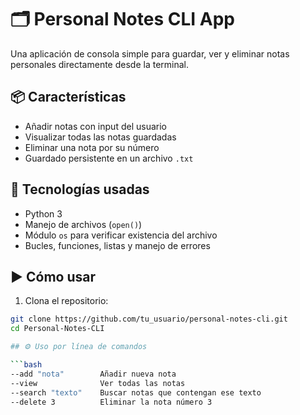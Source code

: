 # 🗂️ Personal Notes CLI App

Una aplicación de consola simple para guardar, ver y eliminar notas personales directamente desde la terminal.

## 📦 Características

- Añadir notas con input del usuario
- Visualizar todas las notas guardadas
- Eliminar una nota por su número
- Guardado persistente en un archivo `.txt`

## 🧠 Tecnologías usadas

- Python 3
- Manejo de archivos (`open()`)
- Módulo `os` para verificar existencia del archivo
- Bucles, funciones, listas y manejo de errores

## ▶️ Cómo usar

1. Clona el repositorio:
```bash
git clone https://github.com/tu_usuario/personal-notes-cli.git
cd Personal-Notes-CLI

## ⚙️ Uso por línea de comandos

```bash
--add "nota"        Añadir nueva nota
--view              Ver todas las notas
--search "texto"    Buscar notas que contengan ese texto
--delete 3          Eliminar la nota número 3